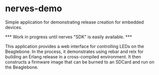 nerves-demo
===========

Simple application for demonstrating release creation for embedded devices.

*** Work in progress until nerves "SDK" is easily available. ***

This application provides a web interface for controlling LEDs on the
Beaglebone. In the process, it demonstrates using rebar and relx
for building an Erlang release in a cross-compiled environment. It then
constructs a firmware image that can be burned to an SDCard and run
on the Beaglebone.
